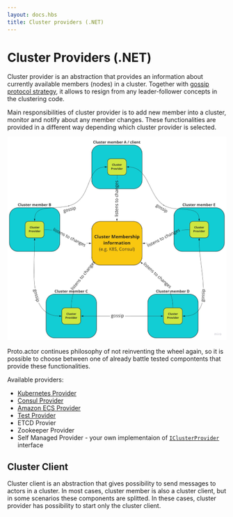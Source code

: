 ```yaml
---
layout: docs.hbs
title: Cluster providers (.NET)
---
```


# Cluster Providers (.NET)

Cluster provider is an abstraction that provides an information about currently available members (nodes) in a cluster. Together with [gossip protocol strategy](gossip.md), it allows to resign from any leader-follower concepts in the clustering code.

Main responsibilities of cluster provider is to add new member into a cluster, monitor and notify about any member changes. These functionalities are provided in a different way depending which cluster provider is selected.

![Cluster provider](images/cluster-provider.jpg)

Proto.actor continues philosophy of not reinventing the wheel again, so it is possible to choose between one of already battle tested compontents that provide these functionalities.

Available providers:

* [Kubernetes Provider](kubernetes-provider-net.md)
* [Consul Provider](consul-net.md)
* [Amazon ECS Provider](aws-provider-net.md)
* [Test Provider](test-provider-net.md)
* ETCD Provier
* Zookeeper Provider
* Self Managed Provider - your own implementaion of [`IClusterProvider`](https://github.com/asynkron/protoactor-dotnet/blob/dev/src/Proto.Cluster/IClusterProvider.cs) interface

## Cluster Client

Cluster client is an abstraction that gives possibility to send messages to actors in a cluster. In most cases, cluster member is also a cluster client, but in some scenarios these components are splitted. In these cases, cluster provider has possibility to start only the cluster client.
